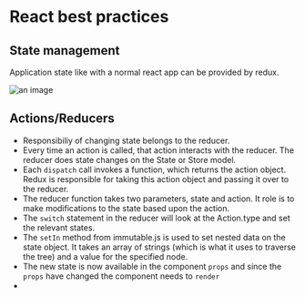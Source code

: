 # React best practices

## State management
Application state like with a normal react app can be provided by redux.

![an image](http://i.imgur.com/fULPdXU.png)


## Actions/Reducers
- Responsibiliy of changing state belongs to the reducer.
- Every time an action is called, that action interacts with the reducer. The reducer does state changes on the State or Store model.
- Each `dispatch` call invokes a function, which returns the action object. Redux is responsible for taking this action object and passing it over to the reducer.
- The reducer function takes two parameters, state and action. It role is to make modifications to the state based upon the action.
- The `switch` statement in the reducer will look at the Action.type and set the relevant states.
- The `setIn` method from immutable.js is used to set nested data on the state object. It takes an array of strings (which is what it uses to traverse the tree) and a value for the specified node.
- The new state is now available in the component `props` and since the `props` have changed the component needs to `render`
- 

